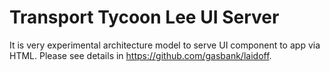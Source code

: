 # Transport Tycoon Lee UI Server

It is very experimental architecture model to serve UI component to app via HTML. Please see details in https://github.com/gasbank/laidoff.